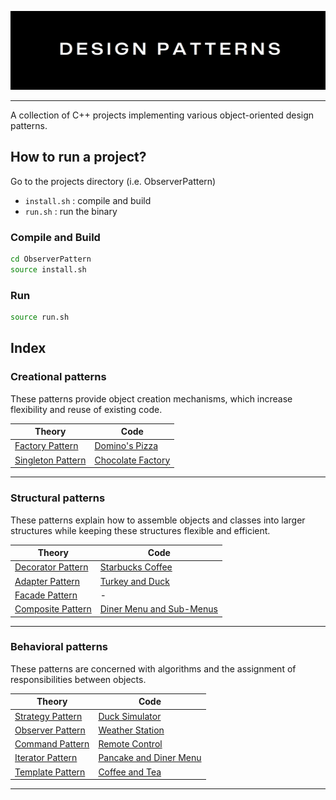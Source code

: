 ![Design Patterns](./Theory/public/design-patterns-banner.png)

---

A collection of C++ projects implementing various object-oriented design patterns.

## How to run a project?
Go to the projects directory (i.e. ObserverPattern)
- `install.sh` : compile and build
- `run.sh` : run the binary
### Compile and Build
```bash
cd ObserverPattern
source install.sh
```

### Run
```bash
source run.sh
```

## Index

### Creational patterns
These patterns provide object creation mechanisms, which increase flexibility and reuse of existing code.

|Theory|Code|
|-|-|
|[Factory Pattern](./Theory/FactoryPattern.md)|[Domino's Pizza](./Code/FactoryPattern)|
|[Singleton Pattern](./Theory/SingletonPattern.md)|[Chocolate Factory](./Code/SingletonPattern)|

---

### Structural patterns
These patterns explain how to assemble objects and classes into larger structures while keeping these structures flexible and efficient.

|Theory|Code|
|-|-|
|[Decorator Pattern](./Theory/DecoratorPattern.md)|[Starbucks Coffee](./Code/DecoratorPattern)|
|[Adapter Pattern](./Theory/AdapterPattern.md)|[Turkey and Duck](./Code/AdapterPattern)|
|[Facade Pattern](./Theory/FacadePattern.md)|-|
|[Composite Pattern](./Theory/CompositePattern.md)|[Diner Menu and Sub-Menus](./Code/CompositePattern)|


---

### Behavioral patterns
These patterns are concerned with algorithms and the assignment of responsibilities between objects.

|Theory|Code|
|-|-|
|[Strategy Pattern](./Theory/StrategyPattern.md)|[Duck Simulator](./Code/StrategyPattern/)|
|[Observer Pattern](./Theory/ObserverPattern.md)|[Weather Station](./Code/ObserverPattern)|
|[Command Pattern](./Theory/CommandPattern.md)|[Remote Control](./Code/CommandPattern)|
|[Iterator Pattern](./Theory/IteratorPattern.md)|[Pancake and Diner Menu](./Code/IteratorPattern)|
|[Template Pattern](./Theory/TemplatePattern.md)|[Coffee and Tea](./Code/TemplatePattern)|

---